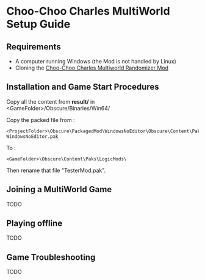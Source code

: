 # Choo-Choo Charles MultiWorld Setup Guide

## Requirements
* A computer running Windows (the Mod is not handled by Linux)
* Cloning the [Choo-Choo Charles Multiworld Randomizer Mod](https://github.com/lgbarrere/CCCharles-Random)

## Installation and Game Start Procedures
Copy all the content from **result/** in \<GameFolder\>/Obscure/Binaries/Win64/

Copy the packed file from :
```
<ProjectFolder>\Obscure\PackagedMod\WindowsNoEditor\Obscure\Content\Paks\pakchunk1-WindowsNoEditor.pak
```
To :
```
<GameFolder>\Obscure\Content\Paks\LogicMods\
```
Then rename that file "TesterMod.pak".

## Joining a MultiWorld Game
TODO

## Playing offline
TODO

## Game Troubleshooting
TODO
